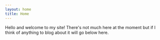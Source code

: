 ```yaml
---
layout: home
title: Home
---
```


Hello and welcome to my site! There's not much here at the moment but if I think of anything to blog about it will go below here.
